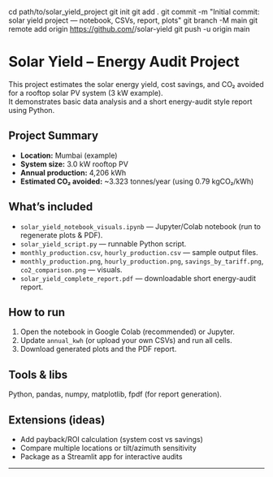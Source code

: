cd path/to/solar_yield_project
git init
git add .
git commit -m "Initial commit: solar yield project — notebook, CSVs, report, plots"
git branch -M main
git remote add origin https://github.com/<yourusername>/solar-yield
git push -u origin main



# Solar Yield – Energy Audit Project

This project estimates the solar energy yield, cost savings, and CO₂ avoided for a rooftop solar PV system (3 kW example).  
It demonstrates basic data analysis and a short energy-audit style report using Python.

## Project Summary
- **Location:** Mumbai (example)  
- **System size:** 3.0 kW rooftop PV  
- **Annual production:** 4,206 kWh  
- **Estimated CO₂ avoided:** ~3.323 tonnes/year (using 0.79 kgCO₂/kWh)

## What’s included
- `solar_yield_notebook_visuals.ipynb` — Jupyter/Colab notebook (run to regenerate plots & PDF).  
- `solar_yield_script.py` — runnable Python script.  
- `monthly_production.csv`, `hourly_production.csv` — sample output files.  
- `monthly_production.png`, `hourly_production.png`, `savings_by_tariff.png`, `co2_comparison.png` — visuals.  
- `solar_yield_complete_report.pdf` — downloadable short energy-audit report.

## How to run
1. Open the notebook in Google Colab (recommended) or Jupyter.  
2. Update `annual_kwh` (or upload your own CSVs) and run all cells.  
3. Download generated plots and the PDF report.

## Tools & libs
Python, pandas, numpy, matplotlib, fpdf (for report generation).

## Extensions (ideas)
- Add payback/ROI calculation (system cost vs savings)  
- Compare multiple locations or tilt/azimuth sensitivity  
- Package as a Streamlit app for interactive audits

---
